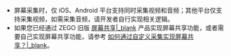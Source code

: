 <div class="mk-warning">

- 屏幕采集时，仅 iOS、Android 平台支持同时采集视频和音频；其他平台仅支持采集视频，如需采集音频，请开发者自行实现相关逻辑。
- 如果您已经通过 ZEGO 旧版 [屏幕共享\|_blank](!ScreenCaptureSDK-DownloadSDK/DownloadSDK) 产品实现屏幕共享功能，或者需要自己实现屏幕共享功能，请参考 [如何通过自定义采集实现屏幕共享？\|_blank](http://doc-zh.zego.im/faq/Express_Share_Screen?product=HybridHierarchicalDeliverySystem&platform=windows)。
</div>









